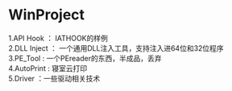 # WinProject
1.API Hook ： IATHOOK的样例<br/>
2.DLL Inject ： 一个通用DLL注入工具，支持注入进64位和32位程序<br/>
3.PE_Tool : 一个PEreader的东西，半成品，丢弃<br/>
4.AutoPrint : 寝室云打印<br/>
5.Driver ：一些驱动相关技术
